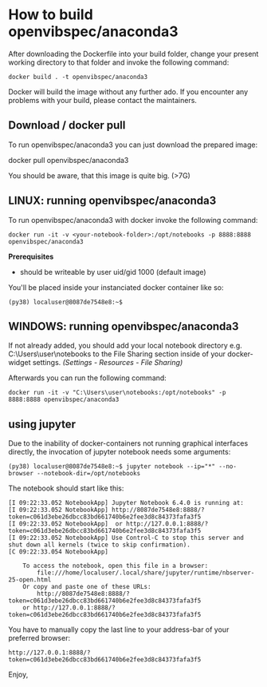 # How to build openvibspec/anaconda3

After downloading the Dockerfile into your build folder, change your present
working directory to that folder and invoke the following command:

    docker build . -t openvibspec/anaconda3

Docker will build the image without any further ado. If you encounter any
problems with your build, please contact the maintainers.

## Download / docker pull

To run openvibspec/anaconda3 you can just download the prepared image:

   docker pull openvibspec/anaconda3

You should be aware, that this image is quite big. (>7G)

## LINUX: running openvibspec/anaconda3

To run openvibspec/anaconda3 with docker invoke the following command:

    docker run -it -v <your-notebook-folder>:/opt/notebooks -p 8888:8888 openvibspec/anaconda3

**Prerequisites**
- *<your-notebook-folder>* should be writeable by user uid/gid 1000 (default image)

You'll be placed inside your instanciated docker container like so:

    (py38) localuser@8087de7548e8:~$

## WINDOWS: running openvibspec/anaconda3

If not already added, you should add your local notebook directory e.g. C:\Users\user\notebooks
to the File Sharing section inside of your docker-widget settings. *(Settings - Resources - File Sharing)*

Afterwards you can run the following command:

    docker run -it -v "C:\Users\user\notebooks:/opt/notebooks" -p 8888:8888 openvibspec/anaconda3

## using jupyter

Due to the inability of docker-containers not running graphical interfaces directly, the
invocation of jupyter notebook needs some arguments:

    (py38) localuser@8087de7548e8:~$ jupyter notebook --ip="*" --no-browser --notebook-dir=/opt/notebooks

The notebook should start like this:

    [I 09:22:33.052 NotebookApp] Jupyter Notebook 6.4.0 is running at:
    [I 09:22:33.052 NotebookApp] http://8087de7548e8:8888/?token=c061d3ebe26dbcc83bd661740b6e2fee3d8c84373fafa3f5
    [I 09:22:33.052 NotebookApp]  or http://127.0.0.1:8888/?token=c061d3ebe26dbcc83bd661740b6e2fee3d8c84373fafa3f5
    [I 09:22:33.052 NotebookApp] Use Control-C to stop this server and shut down all kernels (twice to skip confirmation).
    [C 09:22:33.054 NotebookApp] 
        
        To access the notebook, open this file in a browser:
            file:///home/localuser/.local/share/jupyter/runtime/nbserver-25-open.html
        Or copy and paste one of these URLs:
            http://8087de7548e8:8888/?token=c061d3ebe26dbcc83bd661740b6e2fee3d8c84373fafa3f5
        or http://127.0.0.1:8888/?token=c061d3ebe26dbcc83bd661740b6e2fee3d8c84373fafa3f5

You have to manually copy the last line to your address-bar of your preferred browser:

    http://127.0.0.1:8888/?token=c061d3ebe26dbcc83bd661740b6e2fee3d8c84373fafa3f5

Enjoy,
